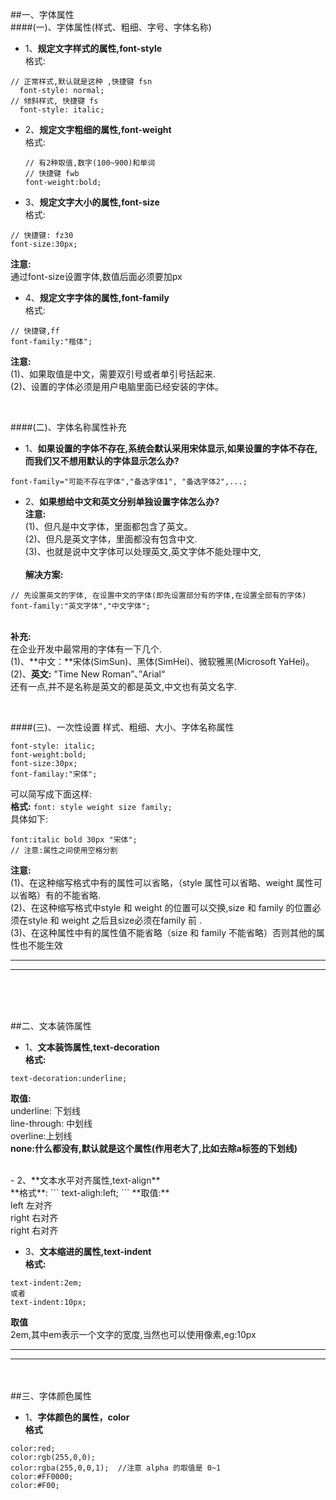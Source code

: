##一、字体属性
<br>
####(一)、字体属性(样式、粗细、字号、字体名称) 
- 1、**规定文字样式的属性,font-style**<br>格式:

``` 
// 正常样式,默认就是这种 ,快捷键 fsn
  font-style: normal;  
// 倾斜样式, 快捷键 fs 
  font-style: italic;   
```



- 2、**规定文字粗细的属性,font-weight**<br>格式:

  ```
  // 有2种取值,数字(100~900)和单词
  // 快捷键 fwb
  font-weight:bold;

  ```
  
  
  
- 3、**规定文字大小的属性,font-size**<br>格式:
```
// 快捷键: fz30
font-size:30px;
```
**注意:**<br> 通过font-size设置字体,数值后面必须要加px




- 4、**规定文字字体的属性,font-family**<br>格式:
```
// 快捷键,ff
font-family:"楷体";
```
**注意:**<br>(1)、如果取值是中文，需要双引号或者单引号括起来.<br>(2)、设置的字体必须是用户电脑里面已经安装的字体。


 

<br>

####(二)、字体名称属性补充
- 1、**如果设置的字体不存在,系统会默认采用宋体显示,如果设置的字体不存在,而我们又不想用默认的字体显示怎么办?**
```
font-family="可能不存在字体","备选字体1", "备选字体2",...;
```

- 2、**如果想给中文和英文分别单独设置字体怎么办?**<br>**注意:**<br>(1)、但凡是中文字体，里面都包含了英文。<br>(2)、但凡是英文字体，里面都没有包含中文.<br>(3)、也就是说中文字体可以处理英文,英文字体不能处理中文,<br><br>**解决方案:**
```
// 先设置英文的字体, 在设置中文的字体(即先设置部分有的字体,在设置全部有的字体)
font-family:"英文字体","中文字体";
```
<br>**补充:**<br>在企业开发中最常用的字体有一下几个.<br>(1)、**中文：**宋体(SimSun)、黑体(SimHei)、微软雅黑(Microsoft YaHei)。<br>(2)、**英文:** "Time New Roman”、”Arial“<br>还有一点,并不是名称是英文的都是英文,中文也有英文名字.

 
<br>

####(三)、一次性设置 样式、粗细、大小、字体名称属性

```
font-style: italic;
font-weight:bold;
font-size:30px;
font-familay:"宋体";
```
可以简写成下面这样:<br>**格式:**
`font: style weight size family;`<br>具体如下:
```
font:italic bold 30px "宋体";
// 注意:属性之间使用空格分割
```
**注意:**<br>(1)、在这种缩写格式中有的属性可以省略，（style 属性可以省略、weight 属性可以省略）有的不能省略.<br>
(2)、在这种缩写格式中style 和 weight 的位置可以交换,size 和 family 的位置必须在style 和 weight 之后且size必须在family 前 .
<br>(3)、在这种属性中有的属性值不能省略（size 和 family 不能省略）否则其他的属性也不能生效



***
***
<br><br><br>

##二、文本装饰属性

- 1、**文本装饰属性,text-decoration**<br>**格式:**
```
text-decoration:underline;
```
**取值:** 
<br>underline: 下划线
<br> line-through: 中划线
<br>overline:上划线
<br>**none:什么都没有,默认就是这个属性(作用老大了,比如去除a标签的下划线)**

<br>
- 2、**文本水平对齐属性,text-align**<br>**格式**:
```
text-aligh:left;
```
**取值:** 
<br>left 左对齐 
<br>right 右对齐 
<br>right 右对齐


- 3、**文本缩进的属性,text-indent**<br>**格式:**
```
text-indent:2em;
或者
text-indent:10px;
```
**取值**<br>
2em,其中em表示一个文字的宽度,当然也可以使用像素,eg:10px



***
***
<br><br>
##三、字体颜色属性

- 1、**字体颜色的属性，color**<br>**格式**
```
color:red;
color:rgb(255,0,0);
color:rgba(255,0,0,1);  //注意 alpha 的取值是 0~1 
color:#FF0000;
color:#F00;
```






 













